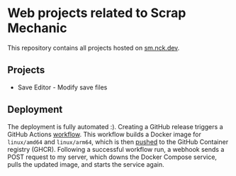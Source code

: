 # Web projects related to Scrap Mechanic
This repository contains all projects hosted on [sm.nck.dev](https://sm.nck.dev).

## Projects
* Save Editor - Modify save files

## Deployment
The deployment is fully automated :). Creating a GitHub release triggers a GitHub Actions [workflow](.github/workflows/deploy.yml). This workflow builds a Docker image for `linux/amd64` and `linux/arm64`, which is then [pushed](https://github.com/TechnologicNick/sm.nck.dev/pkgs/container/sm-nck-dev) to the GitHub Container registry (GHCR). Following a successful workflow run, a webhook sends a POST request to my server, which downs the Docker Compose service, pulls the updated image, and starts the service again.
